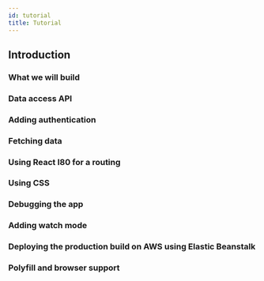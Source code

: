 ```yaml
---
id: tutorial
title: Tutorial
---
```


## Introduction

### What we will build

### Data access API

### Adding authentication

### Fetching data

### Using React I80 for a routing

### Using CSS

### Debugging the app

### Adding watch mode

### Deploying the production build on AWS using Elastic Beanstalk

### Polyfill and browser support
